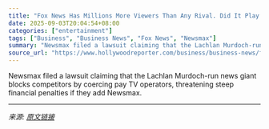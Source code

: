 ```yaml
---
title: "Fox News Has Millions More Viewers Than Any Rival. Did It Play Hardball to Get There?"
date: 2025-09-03T20:04:54+08:00
categories: ["entertainment"]
tags: ["Business", "Business News", "Fox News", "Newsmax"]
summary: "Newsmax filed a lawsuit claiming that the Lachlan Murdoch-run news giant blocks competitors by coercing pay TV operators, threatening steep financial penalties if they add Newsmax."
source_url: "https://www.hollywoodreporter.com/business/business-news/fox-news-newsmax-lawsuit-pay-tv-bundling-1236360455/"
---
```


Newsmax filed a lawsuit claiming that the Lachlan Murdoch-run news giant blocks competitors by coercing pay TV operators, threatening steep financial penalties if they add Newsmax.

---

*来源: [原文链接](https://www.hollywoodreporter.com/business/business-news/fox-news-newsmax-lawsuit-pay-tv-bundling-1236360455/)*

